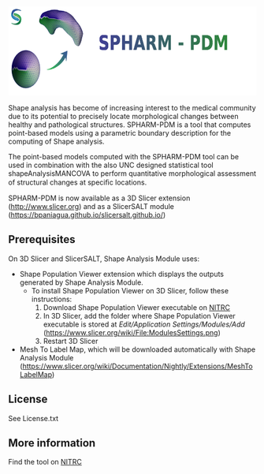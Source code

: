 <img src="Modules/Scripted/ShapeAnalysisModule/Resources/Icons/ShapeAnalysisModule2.png" width="700" height="180">

Shape analysis has become of increasing interest to the medical community due to its potential to precisely locate morphological changes between healthy and pathological structures. SPHARM-PDM is a tool that computes point-based models using a parametric boundary description for the computing of Shape analysis.

The point-based models computed with the SPHARM-PDM tool can be used in combination with the also UNC designed statistical tool shapeAnalysisMANCOVA to perform quantitative morphological assessment of structural changes at speciﬁc locations.

SPHARM-PDM is now available as a 3D Slicer extension (http://www.slicer.org) and as a SlicerSALT module (https://bpaniagua.github.io/slicersalt.github.io/)

Prerequisites
-------------
On 3D Slicer and SlicerSALT, Shape Analysis Module uses: 
* Shape Population Viewer extension which displays the outputs generated by Shape Analysis Module. 
	- To install Shape Population Viewer on 3D Slicer, follow these instructions: 
		1. Download Shape Population Viewer executable on [NITRC](https://www.nitrc.org/projects/shapepopviewer/)
		2. In 3D Slicer, add the folder where Shape Population Viewer executable is stored at _Edit/Application Settings/Modules/Add_ (https://www.slicer.org/wiki/File:ModulesSettings.png)
		3. Restart 3D Slicer
* Mesh To Label Map, which will be downloaded automatically with Shape Analysis Module (https://www.slicer.org/wiki/Documentation/Nightly/Extensions/MeshToLabelMap)

License
-------------
See License.txt

More information
-------------
Find the tool on [NITRC](http://www.nitrc.org/projects/spharm-pdm/)

